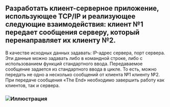 ## Разработать клиент-серверное приложение, использующее TCP/IP и реализующее следующие взаимодействия: клиент №1 передает сообщения серверу, который перенаправляет их клиенту №2. 
В качестве исходных данных задавать: IP-адрес сервера, порт сервера. Эти данные можно задавать либо в командной строке, либо с использованием функций стандартного ввода.
Передаваемое сообщение задается из стандартного ввода в цикле. То есть, можно передать не одно а несколько сообщений от клиента №1 клиенту №2. При передаче сообщения «The End» необходимо завершить работу как клиентов, так и сервера.
### ![Иллюстрация](https://github.com/obadoraibu/os-sem-hw/new/main/hw-11/1.png)
